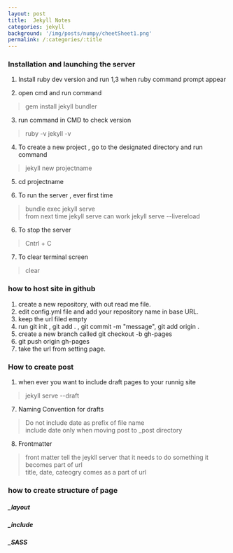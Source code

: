 ```yaml
---
layout: post
title:  Jekyll Notes
categories: jekyll
background: '/img/posts/numpy/cheetSheet1.png'
permalink: /:categories/:title
---
```


### Installation and launching the server
1. Install ruby   dev version and run 1,3 when ruby command prompt appear

2. open cmd and run command
> gem install jekyll bundler

3. run command in CMD to check version
> ruby -v
> jekyll -v

4. To create a new project  , go to the designated directory and run command
> jekyll new projectname

5. cd projectname

5. To run the server , ever first time
> bundle exec jekyll serve  
> from next time jekyll serve can work
> jekyll serve --livereload

6. To stop the server
> Cntrl + C

7. To clear terminal screen
> clear 


### how to host site in github
1. create a new repository, with out read me file. 
2. edit config.yml file and add your repository name in base URL.
3. keep the url filed empty
4. run git init , git add . , git commit -m "message", git add origin .
5. create a new branch called git checkout -b gh-pages
6. git push origin gh-pages
7. take the url from setting page.


### How to create post
1. when ever you want to include draft pages to your runnig site 
> jekyll serve --draft

7. Naming Convention for drafts
> Do not include date as prefix of file name  
> include date only when moving post to _post directory

8. Frontmatter
> front matter tell the jeykll server that it needs to do something
> it becomes part of url  
> title, date, cateogry comes as a part of url

### how to create structure of page
##### _layout 

##### _include

##### _SASS